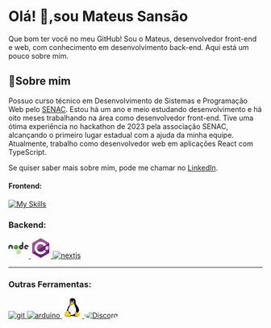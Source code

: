 <h1 align="left">Olá! 👋,sou Mateus Sansão</h1>

<p> Que bom ter você no meu GitHub! Sou o Mateus, desenvolvedor front-end e web, com conhecimento em desenvolvimento back-end. Aqui está um pouco sobre mim. </p>

<h2>📌Sobre mim</h2>

<p>
Possuo curso técnico em Desenvolvimento de Sistemas e Programação Web pelo <a href="https://www.sc.senac.br/" target="_blank">SENAC</a>. Estou há um ano e meio estudando desenvolvimento e há oito meses trabalhando na área como desenvolvedor front-end. Tive uma ótima experiência no hackathon de 2023 pela associação SENAC, alcançando o primeiro lugar estadual com a ajuda da minha equipe. Atualmente, trabalho como desenvolvedor web em aplicações React com TypeScript.
</p>

<p>Se quiser saber mais sobre mim, pode me chamar no <a href="https://www.linkedin.com/in/mateus-sans%C3%A3o-pereira-a433b6269/" target="_blank">LinkedIn</a>.</p>


<h4 align="left">Frontend:</h4>

[![My Skills](https://skillicons.dev/icons?i=react,ts,js,html,css)](https://skillicons.dev)


<h3 align="left">Backend:</h3>
<p align="left">
  <a href="https://nodejs.org" target="_blank" rel="noreferrer"> <img src="https://raw.githubusercontent.com/devicons/devicon/master/icons/nodejs/nodejs-original-wordmark.svg" alt="nodejs" width="40" height="40"/> </a>
  <a href="https://www.w3schools.com/cs/" target="_blank" rel="noreferrer"> <img src="https://raw.githubusercontent.com/devicons/devicon/master/icons/csharp/csharp-original.svg" alt="csharp" width="40" height="40"/> </a>
  <a href="https://nextjs.org/" target="_blank" rel="noreferrer"> <img src="https://cdn.worldvectorlogo.com/logos/nextjs-2.svg" alt="nextjs" width="40" height="40"/> </a>
</p>

<hr style="border: none; border-top: 0.5px solid white; margin: 10px 0;" />

<h3 align="left">Outras Ferramentas:</h3>
<p align="left">
  <a href="https://git-scm.com/" target="_blank" rel="noreferrer"> <img src="https://www.vectorlogo.zone/logos/git-scm/git-scm-icon.svg" alt="git" width="40" height="40"/> </a>
  <a href="https://www.arduino.cc/" target="_blank" rel="noreferrer"> <img src="https://cdn.worldvectorlogo.com/logos/arduino-1.svg" alt="arduino" width="40" height="40"/> </a>
  <a href="https://www.linux.org/" target="_blank" rel="noreferrer"> <img src="https://raw.githubusercontent.com/devicons/devicon/master/icons/linux/linux-original.svg" alt="linux" width="40" height="40"/> </a>
  <a href="https://discord.gg/YOUR_INVITE_CODE" target="_blank" rel="noreferrer">
  <img src="https://cdn.worldvectorlogo.com/logos/discord-6.svg" alt="Discord" width="50" height="50" style="border-radius: 50%;">
  </a>

</p>

